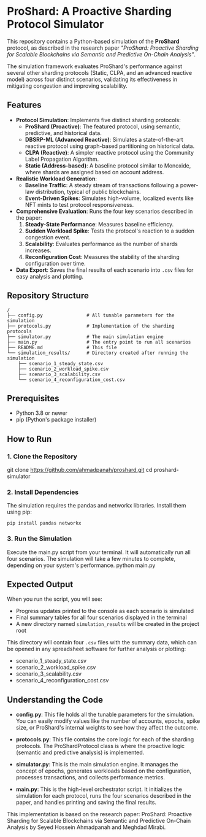 # ProShard: A Proactive Sharding Protocol Simulator

This repository contains a Python-based simulation of the **ProShard** protocol, as described in the research paper *"ProShard: Proactive Sharding for Scalable Blockchains via Semantic and Predictive On-Chain Analysis"*.

The simulation framework evaluates ProShard's performance against several other sharding protocols (Static, CLPA, and an advanced reactive model) across four distinct scenarios, validating its effectiveness in mitigating congestion and improving scalability.

## Features

- **Protocol Simulation**: Implements five distinct sharding protocols:
  - **ProShard (Proactive)**: The featured protocol, using semantic, predictive, and historical data.
  - **DBSRP-ML (Advanced Reactive)**: Simulates a state-of-the-art reactive protocol using graph-based partitioning on historical data.
  - **CLPA (Reactive)**: A simpler reactive protocol using the Community Label Propagation Algorithm.
  - **Static (Address-based)**: A baseline protocol similar to Monoxide, where shards are assigned based on account address.
- **Realistic Workload Generation**:
  - **Baseline Traffic**: A steady stream of transactions following a power-law distribution, typical of public blockchains.
  - **Event-Driven Spikes**: Simulates high-volume, localized events like NFT mints to test protocol responsiveness.
- **Comprehensive Evaluation**: Runs the four key scenarios described in the paper:
  1. **Steady-State Performance**: Measures baseline efficiency.
  2. **Sudden Workload Spike**: Tests the protocol's reaction to a sudden congestion event.
  3. **Scalability**: Evaluates performance as the number of shards increases.
  4. **Reconfiguration Cost**: Measures the stability of the sharding configuration over time.
- **Data Export**: Saves the final results of each scenario into `.csv` files for easy analysis and plotting.

## Repository Structure
```
/
├── config.py                # All tunable parameters for the simulation
├── protocols.py             # Implementation of the sharding protocols
├── simulator.py             # The main simulation engine
├── main.py                  # The entry point to run all scenarios
├── README.md                # This file
└── simulation_results/      # Directory created after running the simulation
    ├── scenario_1_steady_state.csv
    ├── scenario_2_workload_spike.csv
    ├── scenario_3_scalability.csv
    └── scenario_4_reconfiguration_cost.csv
```

## Prerequisites

- Python 3.8 or newer
- pip (Python's package installer)

## How to Run

### 1. Clone the Repository
git clone https://github.com/ahmadpanah/proshard.git
cd proshard-simulator

### 2. Install Dependencies
The simulation requires the pandas and networkx libraries. Install them using pip:
```
pip install pandas networkx
```

### 3. Run the Simulation
Execute the main.py script from your terminal. It will automatically run all four scenarios. The simulation will take a few minutes to complete, depending on your system's performance.
python main.py

## Expected Output

When you run the script, you will see:
- Progress updates printed to the console as each scenario is simulated
- Final summary tables for all four scenarios displayed in the terminal
- A new directory named `simulation_results` will be created in the project root

This directory will contain four `.csv` files with the summary data, which can be opened in any spreadsheet software for further analysis or plotting:
- scenario_1_steady_state.csv
- scenario_2_workload_spike.csv
- scenario_3_scalability.csv
- scenario_4_reconfiguration_cost.csv

## Understanding the Code

- **config.py**: This file holds all the tunable parameters for the simulation. You can easily modify values like the number of accounts, epochs, spike size, or ProShard's internal weights to see how they affect the outcome.

- **protocols.py**: This file contains the core logic for each of the sharding protocols. The ProShardProtocol class is where the proactive logic (semantic and predictive analysis) is implemented.

- **simulator.py**: This is the main simulation engine. It manages the concept of epochs, generates workloads based on the configuration, processes transactions, and collects performance metrics.

- **main.py**: This is the high-level orchestrator script. It initializes the simulation for each protocol, runs the four scenarios described in the paper, and handles printing and saving the final results.

This implementation is based on the research paper: ProShard: Proactive Sharding for Scalable Blockchains via Semantic and Predictive On-Chain Analysis by Seyed Hossein Ahmadpanah and Meghdad Mirabi.